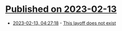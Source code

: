 # [Published on 2023-02-13](index.md)

* [2023-02-13, 04:27:18](https://news.ycombinator.com/item?id=34770111) - [This layoff does not exist](https://thislayoffdoesnotexist.com)
